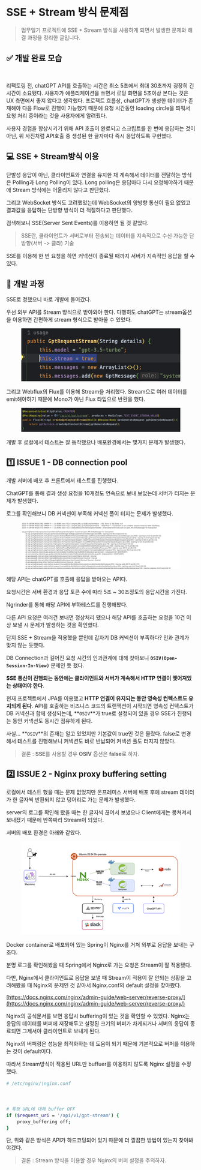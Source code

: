 # SSE + Stream 방식 문제점

> 멈무일기 프로젝트에 SSE + Stream 방식을 사용하게 되면서 발생한 문제와 해결 과정을 정리한 글입니다.

## ✅ 개발 완료 모습

<figure><img src="../../.gitbook/assets/멈무일기 stream (1).gif" alt="" width="327"><figcaption></figcaption></figure>



리팩토링 전, chatGPT API를 호출하는 시간은 최소 5초에서 최대 30초까지 굉장히 긴 시간이 소요됐다. 사용자가 애플리케이션을 쓰면서 로딩 화면을 5초이상 본다는 것은 UX 측면에서 좋지 않다고 생각했다. 프로젝트 흐름상, chatGPT가 생성한 데이터가 존재해야 다음 Flow로 진행이 가능했기 때문에 요청 시간동안 loading circle을 띄워서 요청 처리 중이라는 것을 사용자에게 알려줬다.



사용자 경험을 향상시키기 위해 API 호출이 완료되고 스크립트를 한 번에 응답하는 것이 아닌, 위 사진처럼 API호출 중 생성된 한 글자마다 즉시 응답하도록 구현했다.



## 💻 SSE + Stream방식 이용

단발성 응답이 아닌, 클라이언트와 연결을 유지한 채 계속해서 데이터를 전달하는 방식은 Polling과 Long Polling이 있다. Long polling은 응답마다 다시 요청해야하기 때문에 Stream 방식에는 어울리지 않다고 판단했다.



그리고 WebSocket 방식도 고려했었는데 WebSocket의 양방향 통신이 필요 없었고 결과값을 응답하는 단방향 방식이 더 적절하다고 판단했다.



검색해보니 SSE(Server Sent Events)를 이용하면 될 것 같았다.

> SSE란, 클라이언트가 서버로부터 전송되는 데이터를 지속적으로 수신 가능한 단방향(서버 -> 클라) 기술

SSE를 이용해 한 번 요청을 하면 커넥션이 종료될 때까지 서버가 지속적인 응답을 할 수 있다.



## 🚀 개발 과정

SSE로 정했으니 바로 개발에 들어갔다.

우선 외부 API를 Stream 방식으로 받아와야 한다. 다행히도 chatGPT는 stream옵션을 이용하면 간편하게 stream 형식으로 받아올 수 있었다.

<figure><img src="../../.gitbook/assets/image (8) (1).png" alt=""><figcaption></figcaption></figure>



그리고 Webflux의 Flux를 이용해 Stream을 처리했다.  Stream으로 여러 데이터를 emit해야하기 때문에 Mono가 아닌 Flux 타입으로 반환을 했다.

<figure><img src="../../.gitbook/assets/image (3) (1) (1) (1).png" alt=""><figcaption></figcaption></figure>

개발 후 로컬에서 테스트는 잘 동작했으나 배포환경에서는 몇가지 문제가 발생했다.



## 1️⃣ ISSUE 1 - DB connection pool

개발 서버에 배포 후 프론트에서 테스트를 진행했다.

ChatGPT를 통해 결과 생성 요청을 10개정도 연속으로 보내 보았는데 서버가 터지는 문제가 발생했다.



로그를 확인해보니 DB 커넥션이 부족해 커넥션 풀이 터지는 문제가 발생했다.

<figure><img src="../../.gitbook/assets/image (2) (1) (1) (1).png" alt=""><figcaption></figcaption></figure>



해당 API는 chatGPT를 호출해 응답을 받아오는 API다.

요청시간은 서버 환경과 응답 토큰 수에 따라 5초 \~ 30초정도의 응답시간을 가진다.



Ngrinder를 통해 해당 API에 부하테스트를 진행해봤다.&#x20;

다른 API 요청은 여러건 보내면 정상처리 됐으나 해당 API를 호출하는 요청을 10건 이상 보낼 시 문제가 발생하는 것을 확인했다.



단지 SSE + Stream을 적용했을 뿐인데 갑자기 DB 커넥션이 부족하다? 인과 관계가 맞지 않는 듯했다.

DB Connection과 길어진 요청 시간의 인과관계에 대해 찾아보니 **`OSIV(Open-Session-In-View)`** 문제인 듯 했다.



**SSE 통신이 진행되는 동안에는 클라이언트와 서버가 계속해서 HTTP 연결이 맺어져있는 상태여야 한다**.&#x20;

현재 프로젝트에서 JPA를 이용했고 **HTTP 연결이 유지되는 동안 영속성 컨텍스트도 유지되게 된다**. API를 호출하는 비즈니스 코드의 트랜잭션이 시작되면 영속성 컨텍스트가 DB 커넥션과 함께 생성되는데, **`OSIV`**가 true로 설정되어 있을 경우 SSE가 진행되는 동안 커넥션도 동시간 점유하게 된다.



사실... **`OSIV`**의 존재는 알고 있었지만 기본값이 true인 것은 몰랐다. false로 변경해서 테스트를 진행해보니 커넥션도 바로 반납되어 커넥션 풀도 터지지 않았다.



> 결론 : **SSE**를 사용할 경우 **OSIV** 옵션은 **false**로 하자.



## 2️⃣ ISSUE 2 - Nginx proxy buffering setting

로컬에서 테스트 했을 때는 문제 없었지만 온프레미스 서버에 배포 후에 stream 데이터가 한 글자씩 반환되지 않고 덩어리로 가는 문제가 발생했다.



server의 로그를 확인해 봤을 때는 한 글자씩 끊어서 보냈으나 Client에게는 뭉쳐져서 보내졌기 때문에 반쪽짜리 Stream이 되었다.



서버의 배포 환경은 아래와 같았다.

<figure><img src="../../.gitbook/assets/image (22).png" alt=""><figcaption></figcaption></figure>



Docker container로 배포되어 있는 Spring이 Nginx를 거쳐 외부로 응답을 보내는 구조다.

분명 로그를 확인해봤을 때 Spring에서 Nginx로 가는 요청은 Stream이 잘 적용됐다.



다만, Nginx에서 클라이언트로 응답을 보낼 때 Stream이 적용이 잘 안되는 상황을 고려해봤을 때 Nginx의 문제인 것 같아서 Nginx.conf의 default 설정을 찾아봤다.

[https://docs.nginx.com/nginx/admin-guide/web-server/reverse-proxy/](https://docs.nginx.com/nginx/admin-guide/web-server/reverse-proxy/)

Nginx의 공식문서를 보면 응답시 buffering이 있는 것을 확인할 수 있었다. Nginx는 응답의 데이터를 버퍼에 저장해두고 설정된 크기의 버퍼가 차게되거나 서버의 응답이 종료되면 그제서야 클라이언트로 보내게 된다.



Nginx의 버퍼링은 성능을 최적화하는 데 도움이 되기 때문에 기본적으로 버퍼를 이용하는 것이 default이다.



따라서 Stream방식이 적용된 URL만 buffuer를 이용하지 않도록 Nginx 설정을 수정했다.

```bash
# /etc/nginx/\nginx.conf



# 특정 URL에 대해 buffer OFF
if ($request_uri = '/api/v1/gpt-stream') {
    proxy_buffering off;
}
```



단, 위와 같은 방식은 API가 하드코딩되어 있기 때문에 더 깔끔한 방법이 있는지 찾아봐야겠다.



> 결론 : Stream 방식을 이용할 경우 Nginx의 버퍼 설정을 주의하자.
